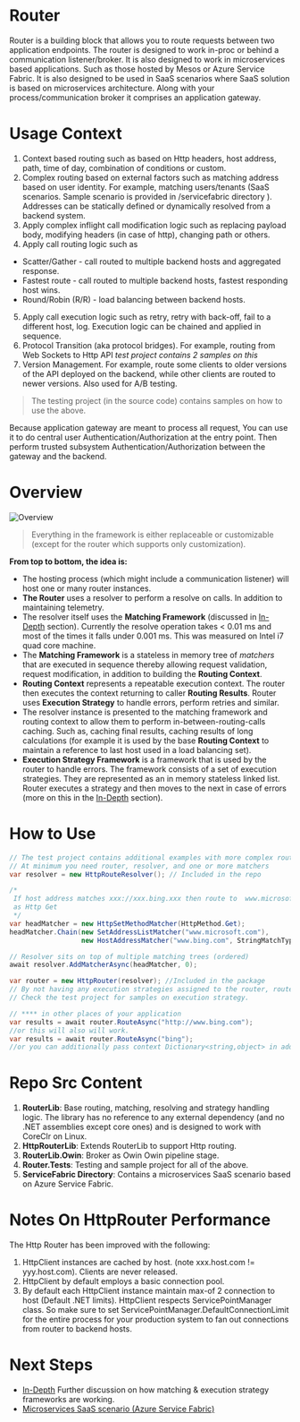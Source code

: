 # Router #
Router is a building block that allows you to route requests between two application endpoints. The router is designed to work in-proc or behind a communication listener/broker. It is also designed to work in microservices based applications. Such as those hosted by Mesos or Azure Service Fabric. It is also designed to be used in SaaS scenarios where SaaS solution is based on microservices architecture. Along with your process/communication broker it comprises an application gateway.

# Usage Context #
1. Context based routing such as based on Http headers, host address, path, time of day, combination of conditions or custom.
2. Complex routing based on external factors such as matching address based on user identity. For example, matching users/tenants (SaaS scenarios. Sample scenario is provided in /servicefabric directory ). Addresses can be statically defined or dynamically resolved from a backend system.
3. Apply complex inflight call modification logic such as replacing payload body, modifying headers (in case of http), changing path or others.   
4. Apply call routing logic such as
  * Scatter/Gather - call routed to multiple backend hosts and aggregated response.
  * Fastest route - call routed to multiple backend hosts, fastest responding host wins.
  * Round/Robin (R/R) - load balancing between backend hosts.
5. Apply call execution logic such as retry, retry with back-off, fail to a different host, log. Execution logic can be chained and applied in sequence.
6. Protocol Transition (aka protocol bridges). For example, routing from Web Sockets to Http API *test project contains 2 samples on this*
7. Version Management. For example, route some clients to older versions of the API deployed on the backend, while other clients are routed to newer versions. Also used for A/B testing.

>The testing project (in the source code) contains samples on how to use the above.

 Because application gateway are meant to process all request, You can use it to do central user Authentication/Authorization at the entry point. Then perform trusted subsystem Authentication/Authorization between the gateway and the backend.

# Overview #

![Overview](./docs/overview.png)

> Everything in the framework is either replaceable or customizable (except for the router which supports only customization).

**From top to bottom, the idea is:**
* The hosting process (which might include a communication listener) will host one or many router instances.
* **The Router** uses a resolver to perform a resolve on calls. In addition to maintaining telemetry.
* The resolver itself uses the **Matching Framework** (discussed in [In-Depth](./docs/in-depth.md) section). Currently the resolve operation takes < 0.01 ms and most of the times it falls under 0.001 ms. This was measured on Intel i7 quad core machine.
* The **Matching Framework** is a stateless in memory tree of *matchers* that are executed in sequence thereby allowing request validation, request modification, in addition to building the **Routing Context**.
* **Routing Context** represents a repeatable execution context. The router then executes the context returning to caller **Routing Results**. Router uses **Execution Strategy** to handle errors, perform retries and similar.
* The resolver instance is presented to the matching framework and routing context to allow them to perform in-between-routing-calls caching. Such as, caching final results, caching results of long calculations (for example it is used by the base **Routing Context** to maintain a reference to last host used in a load balancing set).  
* **Execution Strategy Framework** is a framework that is used by the router to handle errors. The framework consists of a set of execution strategies. They are represented as an in memory stateless linked list. Router executes a strategy and then moves to the next in case of errors (more on this in the [In-Depth](./docs/in-depth.md) section).         

# How to Use #
```C#
// The test project contains additional examples with more complex routing logic.  
// At minimum you need router, resolver, and one or more matchers
var resolver = new HttpRouteResolver(); // Included in the repo

/*
 If host address matches xxx://xxx.bing.xxx then route to  www.microsoft.com
 as Http Get
 */
var headMatcher = new HttpSetMethodMatcher(HttpMethod.Get);
headMatcher.Chain(new SetAddressListMatcher("www.microsoft.com"),
                  new HostAddressMatcher("www.bing.com", StringMatchType.UriHostandPortMatch));

// Resolver sits on top of multiple matching trees (ordered)
await resolver.AddMatcherAsync(headMatcher, 0);

var router = new HttpRouter(resolver); //Included in the package
// By not having any execution strategies assigned to the router, router will not retry.
// Check the test project for samples on execution strategy.

// **** in other places of your application                              
var results = await router.RouteAsync("http://www.bing.com");
//or this will also will work.
var results = await router.RouteAsync("bing");
//or you can additionally pass context Dictionary<string,object> in addition to stream (body)
```
# Repo Src Content #
1. **RouterLib**: Base routing, matching, resolving and strategy handling logic. The library has no reference to any external dependency (and no .NET assemblies except core ones) and is designed to work with CoreClr on Linux.
2. **HttpRouterLib**: Extends RouterLib to support Http routing.
3. **RouterLib.Owin**: Broker as Owin Owin pipeline stage.
4. **Router.Tests**: Testing and sample project for all of the above.
5. **ServiceFabric Directory**: Contains a microservices SaaS scenario based on Azure Service Fabric.

# Notes On HttpRouter Performance #
The Http Router has been improved with the following:
1. HttpClient instances are cached by host. (note xxx.host.com != yyy.host.com). Clients are never released.
2. HttpClient by default employs a basic connection pool.
3. By default each HttpClient instance maintain max-of 2 connection to host (Default .NET limits). HttpClient respects ServicePointManager class. So make sure to set ServicePointManager.DefaultConnectionLimit for the entire process for your production system to fan out connections from router to backend hosts.
   

# Next Steps #
* [In-Depth](./docs/in-depth.md) Further discussion on how matching & execution strategy frameworks are working.
* [Microservices SaaS scenario (Azure Service Fabric)](./docs/service-fabric-router.md)
